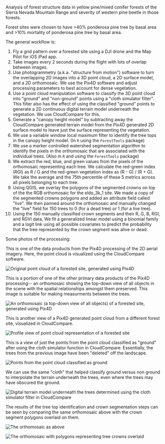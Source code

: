 Analysis of forest structure data in yellow pine/mixed conifer forests of the Sierra Nevada Mountain Range and severity of western pine beetle in those forests.

Forest sites were chosen to have >40% ponderosa pine tree by basal area and >10% mortality of ponderosa pine tree by basal area.

The general workflow is:

1) Fly a grid pattern over a forested site using a DJI drone and the Map Pilot for iOS iPad app.
2) Take images every 2 seconds during the flight with lots of overlap between images.
3) Use photogrammetry (a.k.a. "structure from motion") software to turn the overlapping 2D images into a 3D point cloud, a 2D surface model, and a 2D orthomosaic. We use the Pix4D software and adjust processing parameters to best account for dense vegetation.
4) Use a point cloud manipulation software to classify the 3D point cloud into "ground" and "non-ground" points using a "cloth simulator filter". This filter also has the effect of using the classified "ground" points to generate a 2D continuous digital terrain model underneath the vegetation. We use CloudCompare for this.
5) Generate a "canopy height model" by subtracting away the CloudCompare generated terrain model from the Pix4D generated 2D surface model to leave just the surface representing the vegetation.
6) We use a variable window local maximum filter to identify the tree tops in the canopy height model. (In `R` using the `ForestTools` package)
7) We use a marker controlled watershed segmentation algorithm to identify the pixels in the orthomosaic that are associated with the individual trees. (Also in `R` and using the `ForestTools` package)
8) We extract the red, blue, and green values from the pixels of the orthomosaic representing each tree. We calculate the red-green index (RGI) as R / G and the red-green vegetation index as (R - G) / (R + G). We take the average and the 75th percentile of these 5 metrics across all pixels belonging to each tree.
9) Using QGIS, we overlay the polygons of the segmented crowns on top of the the RGB orthomosaic for the eldo_3k_1 site. We made a copy of the segmented crowns polygons and added an attribute field called "live". We then panned around the orthomosaic and manually changed the "live" field for 150 trees to 0 (for a dead tree) or 1 (for a live tree).
10) Using the 150 manually classified crown segments and their R, G, B, RGI, and RGVI data, We fit a generalized linear model using a binomial family and a logit link using all possible covariates to predict the probability that the tree represented by the crown segment was alive or dead.

Some photos of the processing:

This is one of the data products from the Pix4D processing of the 2D aerial imagery. Here, the point cloud is visualized using the CloudCompare software.

![Original point cloud of a forested site, generated using Pix4D](figures/eldo_3k_1_point-cloud_full.png)

This is a portion of one of the other primary data products of the Pix4D processing-- an orthomosaic showing the top-down view of all objects in the scene with the spatial relationships amongst them preserved. This image is suitable for making measurments between the trees.

![An orthomosaic (a top-down view of all objects) of a forested site, generated using Pix4D](figures/eldo_3k_1_ortho-without-crown-segmentation.PNG)

This is another view of a Pix4D generated point cloud from a different forest site, visualized in CloudCompare.

![Profile view of point cloud representation of a forested site](figures/eldo_4k_2_point-cloud_full.png)

This is a view of just the points from the point cloud classified as "ground" after using the cloth simulator function in CloudCompare. Essentially, the trees from the previous image have been "deleted" off the landscape.

![Points from the point cloud classified as ground](figures/eldo_4k_2_no-trees.png)

We can use the same "cloth" that helped classify ground versus non ground to interpolate the terrain underneath the trees, even where the trees may have obscured the ground.

![Digital terrain model underneath the trees determined using the cloth simulator filter in CloudCompare](figures/eldo_3k_1_ground-from-cloth-simulator.png)

The results of the tree top identification and crown segmentation steps can be seen by comparing the same orthomosaic above with the crown segment polygons overlaid on them.

![The orthomosaic as above](figures/eldo_3k_1_ortho-without-crown-segmentation.PNG)

![The orthomosaic with polygons representing tree crowns overlaid](figures/eldo_3k_1_ortho-with-crown-segmentation.PNG)